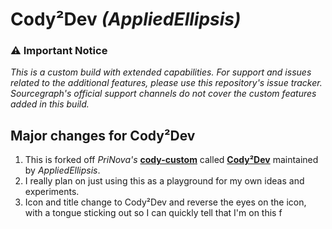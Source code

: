 # Cody²Dev *(AppliedEllipsis)*


### ⚠️ Important Notice
*This is a custom build with extended capabilities. For support and issues related to the additional features, please use this repository's issue tracker. Sourcegraph's official support channels do not cover the custom features added in this build.*

## Major changes for Cody²Dev


1. This is forked off *PriNova's* [**cody-custom**](https://github.com/PriNova/cody) called [**Cody²Dev**](https://github.com/AppliedEllipsis/cody) maintained by *AppliedEllipsis*.
1. I really plan on just using this as a playground for my own ideas and experiments.
1. Icon and title change to Cody²Dev and reverse the eyes on the icon, with a tongue sticking out so I can quickly tell that I'm on this f


